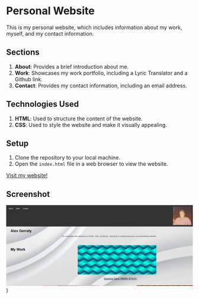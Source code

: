 # Personal Website

This is my personal website, which includes information about my work, myself, and my contact information.

## Sections

1. **About**: Provides a brief introduction about me.
2. **Work**: Showcases my work portfolio, including a Lyric Translator and a Github link.
3. **Contact**: Provides my contact information, including an email address.

## Technologies Used

1. **HTML**: Used to structure the content of the website.
2. **CSS**: Used to style the website and make it visually appealing.

## Setup

1. Clone the repository to your local machine.
2. Open the `index.html` file in a web browser to view the website.

[Visit my website!](https://spontaneous-cobbler-3d23c0.netlify.app)

## Screenshot
![Screenshot of my website](/PortfolioScreenshot.png)
)
